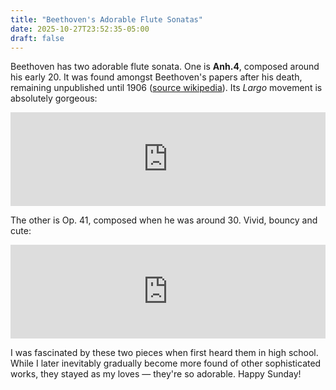 ```yaml
---
title: "Beethoven's Adorable Flute Sonatas"
date: 2025-10-27T23:52:35-05:00
draft: false
---
```


Beethoven has two adorable flute sonata. One is **Anh.4**, composed around his early 20. It was found amongst Beethoven's papers after his death, remaining unpublished until 1906 ([source wikipedia](https://en.wikipedia.org/wiki/Flute_Sonata_in_B-flat_major_(attributed_to_Beethoven))). Its *Largo* movement is absolutely gorgeous:

<iframe allow="autoplay *; encrypted-media *;" frameborder="0" height="150" style="width:100%;max-width:660px;overflow:hidden;background:transparent;" sandbox="allow-forms allow-popups allow-same-origin allow-scripts allow-storage-access-by-user-activation allow-top-navigation-by-user-activation" src="https://embed.music.apple.com/cn/album/sonate-pour-fl%C3%BBte-in-b-flat-major-anh-4-iii-largo/1211349973?i=1211350818&l=en-GB"></iframe>

The other is Op. 41, composed when he was around 30. Vivid, bouncy and cute:

<iframe allow="autoplay *; encrypted-media *;" frameborder="0" height="150" style="width:100%;max-width:660px;overflow:hidden;background:transparent;" sandbox="allow-forms allow-popups allow-same-origin allow-scripts allow-storage-access-by-user-activation allow-top-navigation-by-user-activation" src="https://embed.music.apple.com/cn/album/serenade-for-flute-and-piano-in-d-major-op-41-i/815655980?i=815656060"></iframe>

I was fascinated by these two pieces when first heard them in high school. While I later inevitably gradually become more found of other sophisticated works, they stayed as my loves — they're so adorable. Happy Sunday!
